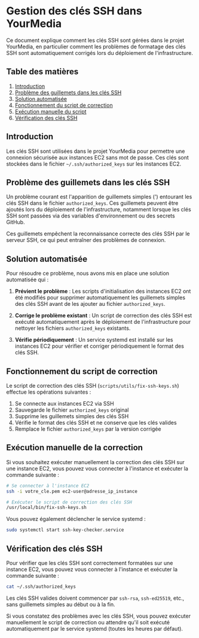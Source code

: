 # Gestion des clés SSH dans YourMedia

Ce document explique comment les clés SSH sont gérées dans le projet YourMedia, en particulier comment les problèmes de formatage des clés SSH sont automatiquement corrigés lors du déploiement de l'infrastructure.

## Table des matières

1. [Introduction](#introduction)
2. [Problème des guillemets dans les clés SSH](#problème-des-guillemets-dans-les-clés-ssh)
3. [Solution automatisée](#solution-automatisée)
4. [Fonctionnement du script de correction](#fonctionnement-du-script-de-correction)
5. [Exécution manuelle du script](#exécution-manuelle-du-script)
6. [Vérification des clés SSH](#vérification-des-clés-ssh)

## Introduction

Les clés SSH sont utilisées dans le projet YourMedia pour permettre une connexion sécurisée aux instances EC2 sans mot de passe. Ces clés sont stockées dans le fichier `~/.ssh/authorized_keys` sur les instances EC2.

## Problème des guillemets dans les clés SSH

Un problème courant est l'apparition de guillemets simples (') entourant les clés SSH dans le fichier `authorized_keys`. Ces guillemets peuvent être ajoutés lors du déploiement de l'infrastructure, notamment lorsque les clés SSH sont passées via des variables d'environnement ou des secrets GitHub.

Ces guillemets empêchent la reconnaissance correcte des clés SSH par le serveur SSH, ce qui peut entraîner des problèmes de connexion.

## Solution automatisée

Pour résoudre ce problème, nous avons mis en place une solution automatisée qui :

1. **Prévient le problème** : Les scripts d'initialisation des instances EC2 ont été modifiés pour supprimer automatiquement les guillemets simples des clés SSH avant de les ajouter au fichier `authorized_keys`.

2. **Corrige le problème existant** : Un script de correction des clés SSH est exécuté automatiquement après le déploiement de l'infrastructure pour nettoyer les fichiers `authorized_keys` existants.

3. **Vérifie périodiquement** : Un service systemd est installé sur les instances EC2 pour vérifier et corriger périodiquement le format des clés SSH.

## Fonctionnement du script de correction

Le script de correction des clés SSH (`scripts/utils/fix-ssh-keys.sh`) effectue les opérations suivantes :

1. Se connecte aux instances EC2 via SSH
2. Sauvegarde le fichier `authorized_keys` original
3. Supprime les guillemets simples des clés SSH
4. Vérifie le format des clés SSH et ne conserve que les clés valides
5. Remplace le fichier `authorized_keys` par la version corrigée

## Exécution manuelle de la correction

Si vous souhaitez exécuter manuellement la correction des clés SSH sur une instance EC2, vous pouvez vous connecter à l'instance et exécuter la commande suivante :

```bash
# Se connecter à l'instance EC2
ssh -i votre_cle.pem ec2-user@adresse_ip_instance

# Exécuter le script de correction des clés SSH
/usr/local/bin/fix-ssh-keys.sh
```

Vous pouvez également déclencher le service systemd :

```bash
sudo systemctl start ssh-key-checker.service
```

## Vérification des clés SSH

Pour vérifier que les clés SSH sont correctement formatées sur une instance EC2, vous pouvez vous connecter à l'instance et exécuter la commande suivante :

```bash
cat ~/.ssh/authorized_keys
```

Les clés SSH valides doivent commencer par `ssh-rsa`, `ssh-ed25519`, etc., sans guillemets simples au début ou à la fin.

Si vous constatez des problèmes avec les clés SSH, vous pouvez exécuter manuellement le script de correction ou attendre qu'il soit exécuté automatiquement par le service systemd (toutes les heures par défaut).
